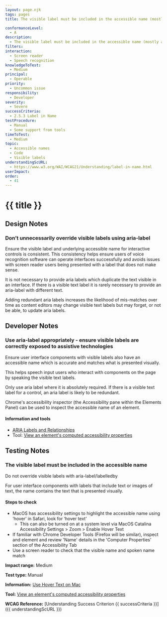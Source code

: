 ```yaml
---
layout: page.njk
tags: pages
title: The visible label must be included in the accessible name (mostly applies to images and where labels are over-ridden)

conformanceLevel:
  - A
description:
  - The visible label must be included in the accessible name (mostly applies to images and where labels are over-ridden)
filters:
interaction:
  - Screen reader
  - Speech recognition
knowledgeToTest:
  - Medium
principal:
  - Operable
priority:
  - Uncommon issue
responsibility:
  - Developer
severity:
  - Severe
successCriteria:
  - 2.5.3 Label in Name
testProcedure:
  - Manual
  - Some support from tools
timeToTest:
  - Medium
topic:
  - Accessible names
  - Code
  - Visible labels
understandingScURL:
  - https://www.w3.org/WAI/WCAG21/Understanding/label-in-name.html
userImpact:
order:
  - 41
---
```


# {{ title }}

## Design Notes

### Don’t unnecessarily override visible labels using aria-label

Ensure the visible label and underlying accessible name for interactive controls is consistent. This consistency helps ensure users of voice recognition software can operate interfaces successfully and avoids issues with screen reader users being presented with a label that does not make sense.

It is not necessary to provide aria labels which duplicate the text visible in an interface. If there is a visible text label it is rarely necessary to provide an aria-label with different text.

Adding redundant aria labels increases the likelihood of mis-matches over time as content editors may change visible text labels but may forget, or not be able, to update aria labels.

## Developer Notes

### Use aria-label appropriately - ensure visible labels are correctly exposed to assistive technologies

Ensure user interface components with visible labels also have an accessible name which is accurate and matches what is presented visually.

This helps speech input users who interact with components on the page by speaking the visible text labels.

Only use aria label where it is absolutely required. If there is a visible text label for a control, an aria label is likely to be redundant.

Chrome's accessibility inspector (the Accessibility pane within the Elements Panel) can be used to inspect the accessible name of an element.

#### Information and tools

- [ARIA Labels and Relationships](https://developers.google.com/web/fundamentals/accessibility/semantics-aria/aria-labels-and-relationships)
- Tool: [View an element's computed accessibility properties](https://developers.google.com/web/tools/chrome-devtools/accessibility/reference#computed)

## Testing Notes

### The visible label must be included in the accessible name

Do not override visible labels with aria-label/labelledby

For user interface components with labels that include text or images of text, the name contains the text that is presented visually.

#### Steps to check

- MacOS has accessibility settings to highlight the accessible name using ‘hover’ in Safari, look for ‘hover text’
  - This can also be turned on at a system level via MacOS Catalina Accessibility Settings > Zoom > Enable Hover Text
- If familiar with Chrome Developer Tools (Firefox will be similar), inspect and element and review 'Name' details in the 'Computer Properties' section of the Accessibility Tab
- Use a screen reader to check that the visible name and spoken name match

**Impact range:** Medium

**Test type:** Manual

**Information:** [Use Hover Text on Mac](https://support.apple.com/lv-lv/guide/mac-help/mchlb203bc78/mac)

**Tool:** [View an element's computed accessibility properties](https://developers.google.com/web/tools/chrome-devtools/accessibility/reference#computed)

**WCAG Reference:** [Understanding Success Criterion {{ successCriteria }}]({{ understandingScURL }})

